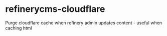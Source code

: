 # refinerycms-cloudflare
Purge cloudflare cache when refinery admin updates content - useful when caching html
